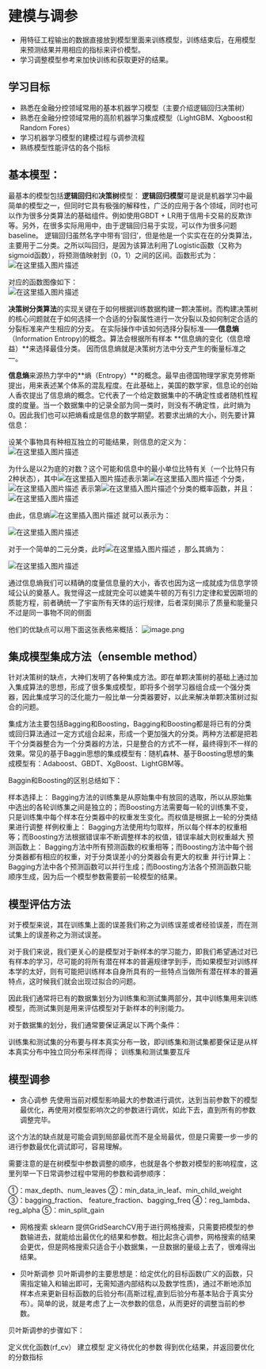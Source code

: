 
# 建模与调参

 - 用特征工程输出的数据直接放到模型里面来训练模型，训练结束后，在用模型来预测结果并用相应的指标来评价模型。
 - 学习调整模型参考来加快训练和获取更好的结果。

## 学习目标

 - 熟悉在金融分控领域常用的基本机器学习模型（主要介绍逻辑回归决策树）
 - 熟悉在金融分控领域常用的高阶机器学习集成模型（LightGBM、Xgboost和Random Fores）
 - 学习机器学习模型的建模过程与调参流程
 - 熟练模型性能评估的各个指标

## 基本模型：
最基本的模型包括**逻辑回归**和**决策树**模型：
**逻辑回归模型**可是说是机器学习中最简单的模型之一，但同时它具有极强的解释性，广泛的应用于各个领域，同时也可以作为很多分类算法的基础组件。例如使用GBDT + LR用于信用卡交易的反欺诈等。另外，在很多实际用用中，由于逻辑回归易于实现，可以作为很多问题baseline。
逻辑回归虽然名字中带有‘回归’，但是他是一个实实在在的分类算法，主要用于二分类。之所以叫回归，是因为该算法利用了Logistic函数（又称为sigmoid函数），将预测值映射到（0，1）之间的区间。函数形式为：</Br>
![在这里插入图片描述](https://img-blog.csdnimg.cn/20201019215553239.png#pic_center)

对应的函数图像如下：</Br>
![在这里插入图片描述](https://img-blog.csdnimg.cn/20201019215603758.png?x-oss-process=image/watermark,type_ZmFuZ3poZW5naGVpdGk,shadow_10,text_aHR0cHM6Ly9ibG9nLmNzZG4ubmV0L2FkZ2hqZ2Y=,size_16,color_FFFFFF,t_70#pic_center)

**决策树分类算法**的实现关键在于如何根据训练数据构建一颗决策树。而构建决策树的核心问题就在于如何选择一个合适的分裂属性进行一次分裂以及如何制定合适的分裂标准来产生相应的分支。
在实际操作中该如何选择分裂标准——**信息熵**（Information Entropy)的概念。算法会根据所有样本 **信息熵的变化（信息增益）**来选择最佳分类。 因而信息熵就是决策树方法中分支产生的衡量标准之一。

**信息熵**来源热力学中的**熵（Entropy）**的概念。最早由德国物理学家克劳修斯提出，用来表述某个体系的混乱程度。在此基础上，美国的数学家，信息论的创始人香农提出了信息熵的概念。它代表了一个给定数据集中的不确定性或者随机性程度的度量。当一个数据集中的记录全部为同一类时，则没有不确定性，此时熵为0。因此我们也可以把熵看成是信息的数学期望。若要求出熵的大小，则先要计算信息：

设某个事物具有种相互独立的可能结果，则信息的定义为：
![在这里插入图片描述](https://img-blog.csdnimg.cn/20201019220143140.png#pic_center)

为什么是以2为底的对数？这个可能和信息中的最小单位比特有关（一个比特只有2种状态），其中![在这里插入图片描述](https://img-blog.csdnimg.cn/20201019220328205.png#pic_center)表示第![在这里插入图片描述](https://img-blog.csdnimg.cn/20201019220351983.png#pic_center)
个分类，![在这里插入图片描述](https://img-blog.csdnimg.cn/20201019220402336.png#pic_center)
表示第![在这里插入图片描述](https://img-blog.csdnimg.cn/20201019220351983.png#pic_center)个分类的概率函数，并且：![在这里插入图片描述](https://img-blog.csdnimg.cn/20201019220437267.png#pic_center)

由此，信息熵![在这里插入图片描述](https://img-blog.csdnimg.cn/20201019220459450.png#pic_center)
就可以表示为：

![在这里插入图片描述](https://img-blog.csdnimg.cn/20201019220529552.png#pic_center)

对于一个简单的二元分类，此时![在这里插入图片描述](https://img-blog.csdnimg.cn/20201019220617885.png#pic_center)
，那么其熵为：

![在这里插入图片描述](https://img-blog.csdnimg.cn/20201019220627180.png#pic_center)

通过信息熵我们可以精确的度量信息量的大小，香农也因为这一成就成为信息学领域公认的奠基人。我觉得这一成就完全可以媲美牛顿的万有引力定律和爱因斯坦的质能方程，前者确统一了宇宙所有天体的运行规律，后者深刻揭示了质量和能量只不过是同一事物不同的侧面




他们的优缺点可以用下面这张表格来概括：
![image.png](https://img-blog.csdnimg.cn/20201019214607471.png?x-oss-process=image/watermark,type_ZmFuZ3poZW5naGVpdGk,shadow_10,text_aHR0cHM6Ly9ibG9nLmNzZG4ubmV0L2FkZ2hqZ2Y=,size_16,color_FFFFFF,t_70#pic_center)

## 集成模型集成方法（ensemble method）
针对决策树的缺点，大神们发明了各种集成方法。即在单颗决策树的基础上通过加入集成算法的思想，形成了很多集成模型，即将多个弱学习器组合成一个强分类器，因此集成学习的泛化能力一般比单一分类器要好，以此来解决单颗决策树过拟合的问题。

集成方法主要包括Bagging和Boosting，Bagging和Boosting都是将已有的分类或回归算法通过一定方式组合起来，形成一个更加强大的分类。两种方法都是把若干个分类器整合为一个分类器的方法，只是整合的方式不一样，最终得到不一样的效果。常见的基于Baggin思想的集成模型有：随机森林、基于Boosting思想的集成模型有：Adaboost、GBDT、XgBoost、LightGBM等。

Baggin和Boosting的区别总结如下：

样本选择上： Bagging方法的训练集是从原始集中有放回的选取，所以从原始集中选出的各轮训练集之间是独立的；而Boosting方法需要每一轮的训练集不变，只是训练集中每个样本在分类器中的权重发生变化。而权值是根据上一轮的分类结果进行调整
样例权重上： Bagging方法使用均匀取样，所以每个样本的权重相等；而Boosting方法根据错误率不断调整样本的权值，错误率越大则权重越大
预测函数上： Bagging方法中所有预测函数的权重相等；而Boosting方法中每个弱分类器都有相应的权重，对于分类误差小的分类器会有更大的权重
并行计算上： Bagging方法中各个预测函数可以并行生成；而Boosting方法各个预测函数只能顺序生成，因为后一个模型参数需要前一轮模型的结果。

## 模型评估方法
对于模型来说，其在训练集上面的误差我们称之为训练误差或者经验误差，而在测试集上的误差称之为测试误差。

对于我们来说，我们更关心的是模型对于新样本的学习能力，即我们希望通过对已有样本的学习，尽可能的将所有潜在样本的普遍规律学到手，而如果模型对训练样本学的太好，则有可能把训练样本自身所具有的一些特点当做所有潜在样本的普遍特点，这时候我们就会出现过拟合的问题。

因此我们通常将已有的数据集划分为训练集和测试集两部分，其中训练集用来训练模型，而测试集则是用来评估模型对于新样本的判别能力。

对于数据集的划分，我们通常要保证满足以下两个条件：

训练集和测试集的分布要与样本真实分布一致，即训练集和测试集都要保证是从样本真实分布中独立同分布采样而得；
训练集和测试集要互斥

## 模型调参

 - 贪心调参
先使用当前对模型影响最大的参数进行调优，达到当前参数下的模型最优化，再使用对模型影响次之的参数进行调优，如此下去，直到所有的参数调整完毕。

这个方法的缺点就是可能会调到局部最优而不是全局最优，但是只需要一步一步的进行参数最优化调试即可，容易理解。

需要注意的是在树模型中参数调整的顺序，也就是各个参数对模型的影响程度，这里列举一下日常调参过程中常用的参数和调参顺序：

①：max_depth、num_leaves
②：min_data_in_leaf、min_child_weight
③：bagging_fraction、 feature_fraction、bagging_freq
④：reg_lambda、reg_alpha
⑤：min_split_gain

 - 网格搜索
sklearn 提供GridSearchCV用于进行网格搜索，只需要把模型的参数输进去，就能给出最优化的结果和参数。相比起贪心调参，网格搜索的结果会更优，但是网格搜索只适合于小数据集，一旦数据的量级上去了，很难得出结果。

 - 贝叶斯调参
贝叶斯调参的主要思想是：给定优化的目标函数(广义的函数，只需指定输入和输出即可，无需知道内部结构以及数学性质)，通过不断地添加样本点来更新目标函数的后验分布(高斯过程,直到后验分布基本贴合于真实分布）。简单的说，就是考虑了上一次参数的信息，从而更好的调整当前的参数。

贝叶斯调参的步骤如下：

定义优化函数(rf_cv）
建立模型
定义待优化的参数
得到优化结果，并返回要优化的分数指标


